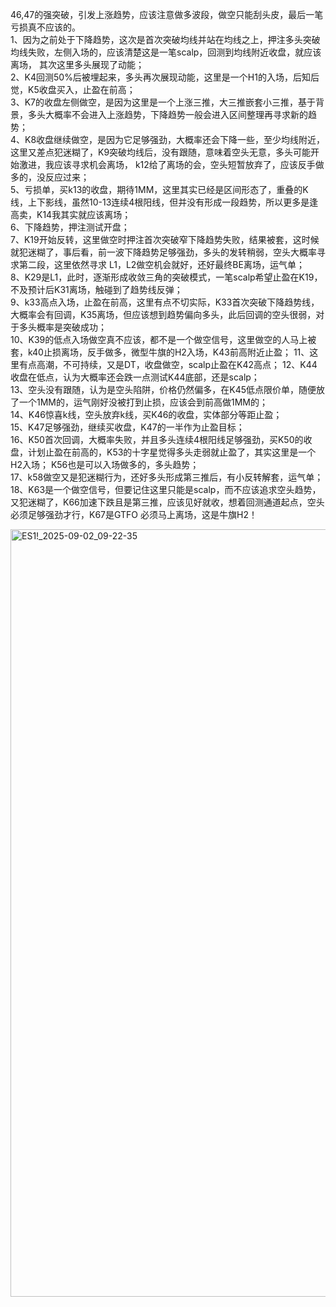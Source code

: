 46,47的强突破，引发上涨趋势，应该注意做多波段，做空只能刮头皮，最后一笔亏损真不应该的。  
1、因为之前处于下降趋势，这次是首次突破均线并站在均线之上，押注多头突破均线失败，左侧入场的，应该清楚这是一笔scalp，回测到均线附近收盘，就应该离场，
其次这里多头展现了动能；  
2、K4回测50%后被埋起来，多头再次展现动能，这里是一个H1的入场，后知后觉，K5收盘买入，止盈在前高；  
3、K7的收盘左侧做空，是因为这里是一个上涨三推，大三推嵌套小三推，基于背景，多头大概率不会进入上涨趋势，下降趋势一般会进入区间整理再寻求新的趋势；  
4、K8收盘继续做空，是因为它足够强劲，大概率还会下降一些，至少均线附近，这里又差点犯迷糊了，K9突破均线后，没有跟随，意味着空头无意，多头可能开始激进，我应该寻求机会离场，
k12给了离场的会，空头短暂放弃了，应该反手做多的，没反应过来；  
5、亏损单，买k13的收盘，期待1MM，这里其实已经是区间形态了，重叠的K线，上下影线，虽然10-13连续4根阳线，但并没有形成一段趋势，所以更多是逢高卖，K14我其实就应该离场；  
6、下降趋势，押注测试开盘；  
7、K19开始反转，这里做空时押注首次突破窄下降趋势失败，结果被套，这时候就犯迷糊了，事后看，前一波下降趋势足够强劲，多头的发转稍弱，空头大概率寻求第二段，这里依然寻求
L1，L2做空机会就好，还好最终BE离场，运气单；  
8、K29是L1，此时，逐渐形成收敛三角的突破模式，一笔scalp希望止盈在K19，不及预计后K31离场，触碰到了趋势线反弹；  
9、k33高点入场，止盈在前高，这里有点不切实际，K33首次突破下降趋势线，大概率会有回调，K35离场，但应该想到趋势偏向多头，此后回调的空头很弱，对于多头概率是突破成功；  
10、K39的低点入场做空真不应该，都不是一个做空信号，这里做空的人马上被套，k40止损离场，反手做多，微型牛旗的H2入场，K43前高附近止盈；
11、这里有点高潮，不可持续，又是DT，收盘做空，scalp止盈在K42高点； 
12、K44收盘在低点，认为大概率还会跌一点测试K44底部，还是scalp；  
13、空头没有跟随，认为是空头陷阱，价格仍然偏多，在K45低点限价单，随便放了一个1MM的，运气刚好没被打到止损，应该会到前高做1MM的；  
14、K46惊喜k线，空头放弃k线，买K46的收盘，实体部分等距止盈；  
15、K47足够强劲，继续买收盘，K47的一半作为止盈目标；  
16、K50首次回调，大概率失败，并且多头连续4根阳线足够强劲，买K50的收盘，计划止盈在前高的，K53的十字星觉得多头走弱就止盈了，其实这里是一个H2入场；
K56也是可以入场做多的，多头趋势；  
17、k58做空又是犯迷糊行为，还好多头形成第三推后，有小反转解套，运气单；  
18、K63是一个做空信号，但要记住这里只能是scalp，而不应该追求空头趋势，又犯迷糊了，K66加速下跌且是第三推，应该见好就收，想着回测通道起点，空头必须足够强劲才行，K67是GTFO
必须马上离场，这是牛旗H2！  



<img width="2854" height="1228" alt="ES1!_2025-09-02_09-22-35" src="https://github.com/user-attachments/assets/3ea6d113-fd4c-42be-b68f-ecf6bfed7829" />
